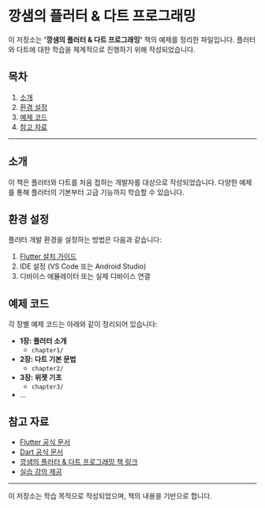 # 깡샘의 플러터 & 다트 프로그래밍

이 저장소는 **'깡샘의 플러터 & 다트 프로그래밍'** 책의 예제를 정리한 파일입니다. 플러터와 다트에 대한 학습을 체계적으로 진행하기 위해 작성되었습니다.

## 목차
1. [소개](#소개)
2. [환경 설정](#환경-설정)
3. [예제 코드](#예제-코드)
4. [참고 자료](#참고-자료)

---

## 소개
이 책은 플러터와 다트를 처음 접하는 개발자를 대상으로 작성되었습니다. 다양한 예제를 통해 플러터의 기본부터 고급 기능까지 학습할 수 있습니다.

## 환경 설정
플러터 개발 환경을 설정하는 방법은 다음과 같습니다:
1. [Flutter 설치 가이드](https://flutter.dev/docs/get-started/install)
2. IDE 설정 (VS Code 또는 Android Studio)
3. 디바이스 에뮬레이터 또는 실제 디바이스 연결

## 예제 코드
각 장별 예제 코드는 아래와 같이 정리되어 있습니다:
- **1장: 플러터 소개**
    - `chapter1/`
- **2장: 다트 기본 문법**
    - `chapter2/`
- **3장: 위젯 기초**
    - `chapter3/`
- ...

## 참고 자료
- [Flutter 공식 문서](https://flutter.dev/docs)
- [Dart 공식 문서](https://dart.dev/guides)
- [깡샘의 플러터 & 다트 프로그래밍 책 링크](#)
- [실습 강의 제공](https://youtube.com/playlist?list=PLYlZbv3fX7WvBf2H_dt1RHV1my2pkm6m6&si=dW9ilwM3xcdoA69z) 
---

이 저장소는 학습 목적으로 작성되었으며, 책의 내용을 기반으로 합니다.
